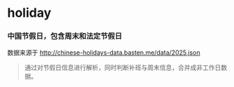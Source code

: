 # holiday
### 中国节假日，包含周末和法定节假日
数据来源于 http://chinese-holidays-data.basten.me/data/2025.json
> 通过对节假日信息进行解析，同时判断补班与周末信息，合并成非工作日数据。
